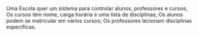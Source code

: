 Uma Escola quer um sistema para controlar alunos, professores e cursos;
Os cursos têm nome, carga horária e uma lista de disciplinas;
Os alunos podem se matricular em vários cursos;
Os professores lecionam disciplinas específicas.